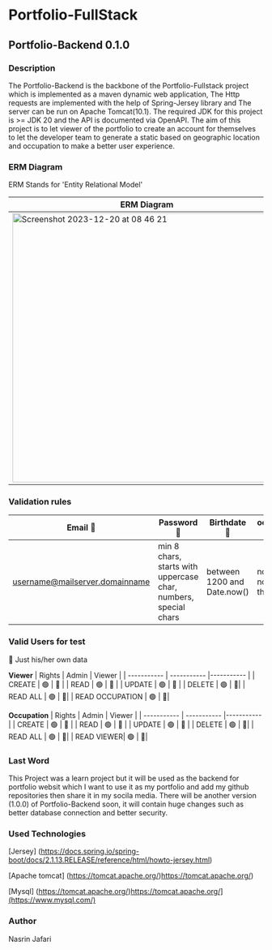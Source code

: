 # Portfolio-FullStack

## Portfolio-Backend 0.1.0

### Description

The Portfolio-Backend is the backbone of the Portfolio-Fullstack project which is implemented as a maven dynamic web application, The Http requests are implemented with the help of Spring-Jersey library and The server can be run on Apache Tomcat(10.1). The required JDK for this project is >= JDK 20 and the API is documented via OpenAPI.
The aim of this project is to let viewer of the portfolio to create an account for themselves to let the developer team to generate a static based on geographic location and occupation to make a better user experience.



### ERM Diagram

ERM Stands for 'Entity Relational Model'

| ERM Diagram | 
| ----------- |
| <img width="531" alt="Screenshot 2023-12-20 at 08 46 21" src="https://github.com/Nsrri/Portfolio-FullStack/assets/90839245/244c634e-56b6-4e8a-a3c7-6980388a02ec">|


### Validation rules
| Email 📧      | Password 🔑 | Birthdate 📆 | occupation name |
| ----------- | ----------- |----------- |----------- |
| username@mailserver.domainname | min 8 chars, starts with uppercase char, numbers, special chars  | between 1200 and Date.now() | not null and not shorter than 3 |




### Valid Users for test


🔵 Just his/her own data

**Viewer**
| Rights     | Admin | Viewer | 
| ----------- | ----------- |----------- |
| CREATE | 🟢  | 🔵 | 
| READ | 🟢 | 🔵 | 
| UPDATE | 🟢 | 🔵 | 
| DELETE | 🟢 | 🔴| 
| READ ALL | 🟢 | 🔴| 
| READ OCCUPATION | 🟢 | 🔴| 


**Occupation**
| Rights     | Admin | Viewer | 
| ----------- | ----------- |----------- |
| CREATE | 🟢  | 🔴 | 
| READ | 🟢 | 🔴 | 
| UPDATE | 🟢 | 🔴 | 
| DELETE | 🟢 | 🔴| 
| READ ALL | 🟢 | 🔴| 
| READ VIEWER| 🟢 | 🔴| 


### Last Word

This Project was a learn project but it will be used as the backend for portfolio websit which I want to use it as my portfolio and  add my github repositories then share it in my socila media. There will be another version (1.0.0) of Portfolio-Backend soon, it will contain huge changes such as better database connection and better security.


### Used Technologies

[Jersey]
(https://docs.spring.io/spring-boot/docs/2.1.13.RELEASE/reference/html/howto-jersey.html)

[Apache tomcat]
(https://tomcat.apache.org/)https://tomcat.apache.org/)

[Mysql]
(https://tomcat.apache.org/)https://tomcat.apache.org/](https://www.mysql.com/)


### Author
Nasrin Jafari





